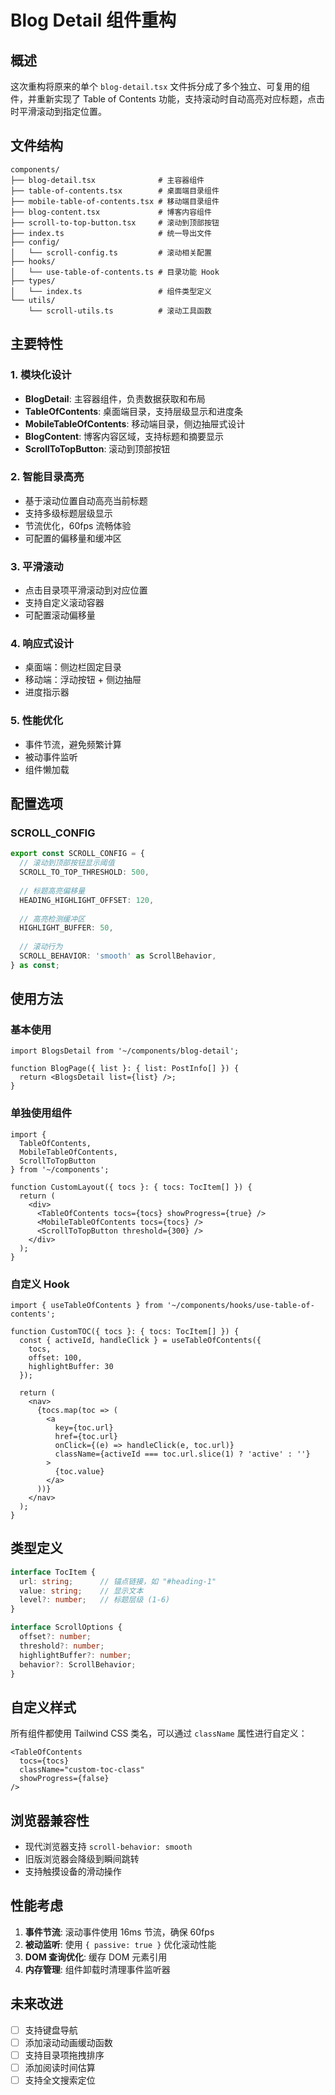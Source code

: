 # Blog Detail 组件重构

## 概述

这次重构将原来的单个 `blog-detail.tsx` 文件拆分成了多个独立、可复用的组件，并重新实现了 Table of Contents 功能，支持滚动时自动高亮对应标题，点击时平滑滚动到指定位置。

## 文件结构

```
components/
├── blog-detail.tsx              # 主容器组件
├── table-of-contents.tsx        # 桌面端目录组件
├── mobile-table-of-contents.tsx # 移动端目录组件
├── blog-content.tsx             # 博客内容组件
├── scroll-to-top-button.tsx     # 滚动到顶部按钮
├── index.ts                     # 统一导出文件
├── config/
│   └── scroll-config.ts         # 滚动相关配置
├── hooks/
│   └── use-table-of-contents.ts # 目录功能 Hook
├── types/
│   └── index.ts                 # 组件类型定义
└── utils/
    └── scroll-utils.ts          # 滚动工具函数
```

## 主要特性

### 1. 模块化设计
- **BlogDetail**: 主容器组件，负责数据获取和布局
- **TableOfContents**: 桌面端目录，支持层级显示和进度条
- **MobileTableOfContents**: 移动端目录，侧边抽屉式设计
- **BlogContent**: 博客内容区域，支持标题和摘要显示
- **ScrollToTopButton**: 滚动到顶部按钮

### 2. 智能目录高亮
- 基于滚动位置自动高亮当前标题
- 支持多级标题层级显示
- 节流优化，60fps 流畅体验
- 可配置的偏移量和缓冲区

### 3. 平滑滚动
- 点击目录项平滑滚动到对应位置
- 支持自定义滚动容器
- 可配置滚动偏移量

### 4. 响应式设计
- 桌面端：侧边栏固定目录
- 移动端：浮动按钮 + 侧边抽屉
- 进度指示器

### 5. 性能优化
- 事件节流，避免频繁计算
- 被动事件监听
- 组件懒加载

## 配置选项

### SCROLL_CONFIG

```typescript
export const SCROLL_CONFIG = {
  // 滚动到顶部按钮显示阈值
  SCROLL_TO_TOP_THRESHOLD: 500,
  
  // 标题高亮偏移量
  HEADING_HIGHLIGHT_OFFSET: 120,
  
  // 高亮检测缓冲区
  HIGHLIGHT_BUFFER: 50,
  
  // 滚动行为
  SCROLL_BEHAVIOR: 'smooth' as ScrollBehavior,
} as const;
```

## 使用方法

### 基本使用

```tsx
import BlogsDetail from '~/components/blog-detail';

function BlogPage({ list }: { list: PostInfo[] }) {
  return <BlogsDetail list={list} />;
}
```

### 单独使用组件

```tsx
import { 
  TableOfContents, 
  MobileTableOfContents,
  ScrollToTopButton 
} from '~/components';

function CustomLayout({ tocs }: { tocs: TocItem[] }) {
  return (
    <div>
      <TableOfContents tocs={tocs} showProgress={true} />
      <MobileTableOfContents tocs={tocs} />
      <ScrollToTopButton threshold={300} />
    </div>
  );
}
```

### 自定义 Hook

```tsx
import { useTableOfContents } from '~/components/hooks/use-table-of-contents';

function CustomTOC({ tocs }: { tocs: TocItem[] }) {
  const { activeId, handleClick } = useTableOfContents({ 
    tocs,
    offset: 100,
    highlightBuffer: 30
  });

  return (
    <nav>
      {tocs.map(toc => (
        <a
          key={toc.url}
          href={toc.url}
          onClick={(e) => handleClick(e, toc.url)}
          className={activeId === toc.url.slice(1) ? 'active' : ''}
        >
          {toc.value}
        </a>
      ))}
    </nav>
  );
}
```

## 类型定义

```typescript
interface TocItem {
  url: string;      // 锚点链接，如 "#heading-1"
  value: string;    // 显示文本
  level?: number;   // 标题层级 (1-6)
}

interface ScrollOptions {
  offset?: number;
  threshold?: number;
  highlightBuffer?: number;
  behavior?: ScrollBehavior;
}
```

## 自定义样式

所有组件都使用 Tailwind CSS 类名，可以通过 `className` 属性进行自定义：

```tsx
<TableOfContents 
  tocs={tocs} 
  className="custom-toc-class"
  showProgress={false}
/>
```

## 浏览器兼容性

- 现代浏览器支持 `scroll-behavior: smooth`
- 旧版浏览器会降级到瞬间跳转
- 支持触摸设备的滑动操作

## 性能考虑

1. **事件节流**: 滚动事件使用 16ms 节流，确保 60fps
2. **被动监听**: 使用 `{ passive: true }` 优化滚动性能
3. **DOM 查询优化**: 缓存 DOM 元素引用
4. **内存管理**: 组件卸载时清理事件监听器

## 未来改进

- [ ] 支持键盘导航
- [ ] 添加滚动动画缓动函数
- [ ] 支持目录项拖拽排序
- [ ] 添加阅读时间估算
- [ ] 支持全文搜索定位
